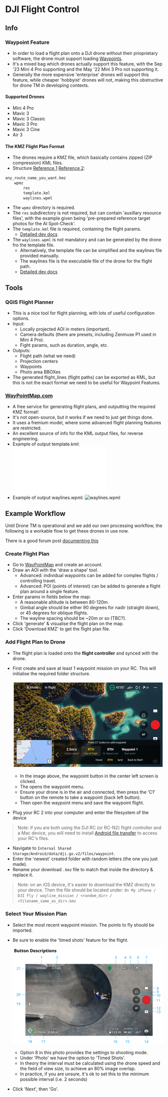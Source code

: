 # DJI Flight Control

## Info

### Waypoint Feature

- In order to load a flight plan onto a DJI drone without their prioprietary software,
  the drone must support loading [Waypoints][1].
- It's a mixed bag which drones actually support this feature, with the Sep '23 Mini 4 Pro
  supporting and the May '22 Mini 3 Pro not supporting it.
- Generally the more expensive 'enterprise' drones will support this feature,
  while cheaper 'hobbyist' drones will not, making this obstructive for drone TM in
  developing contexts.

#### Supported Drones

- Mini 4 Pro
- Mavic 3
- Mavic 3 Classic
- Mavic 3 Pro
- Mavic 3 Cine
- Air 3

#### The KMZ Flight Plan Format

- The drones require a KMZ file, which basically contains zipped
  (ZIP compression) KML files.
- Structure [Reference 1][2] [Reference 2][3]:

```
any_route_name_you_want.kmz
	wpmz
		res
		template.kml
		waylines.wpml
```

- The `wpmz` directory is required.
- The `res` subdirectory is not required, but can contain 'auxillary resource files', with the
  example given being 'pre-prepared reference target photos for the AI Spot-Check'.
- The `template.kml` file is required, containing the flight params.
  - [Detailed dev docs][4]
- The `waylines.wpml` is not mandatory and can be generated by the drone fro the template file.
  - Alternatively, the template file can be simplified and the waylines file provided manually.
  - The waylines file is the executable file of the drone for the flight path.
  - [Detailed dev docs][5]

## Tools

### QGIS Flight Planner

- This is a nice tool for flight planning, with lots of useful configuration options.
- Input:
	- Locally projected AOI in meters (important).
	- Camera defaults (there are presets, including Zenmuse P1 used in Mini 4 Pro).
	- Fight params, such as duration, angle, etc.
- Outputs:
	- Flight path (what we need)
	- Projection centers
	- Waypoints
	- Photo area BBOXes
- The generated flight_lines (flight paths) can be exported as KML, but this is not
  the exact format we need to be useful for Waypoint Features.

### [WayPointMap.com][6]

- A free service for generating flight plans, and outputting the required KMZ format!
- It's not open-source, but it works if we need to just get things done.
- It uses a fremium model, where some advanced flight planning features are restricted.
- An excellent source of info for the KML output files, for reverse engineering.
- Example of output template.kml: ![template.kml](./template.kml)
- Example of output waylines.wpml: ![waylines.wpml](./waylines.wpml)

## Example Workflow

Until Drone TM is operational and we add our own processing workflow, the following
is a workable flow to get these drones in use now.

There is a good forum post [documenting this][7]

### Create Flight Plan

- Go to [WayPointMap][6] and create an account.
- Draw an AOI with the 'draw a shape' tool.
  - Advanced: individual waypoints can be added for complex flights / controlling travel.
  - Advanced: POI (points of interest) can be added to generate a flight plan around a single 
    feature.
- Enter params in fields below the map:
  - A reasonable altitude is between 80-120m.
  - Gimbal angle should be either 90 degrees for nadir (straight down),
    or 45 degrees for oblique flights.
  - The wayline spacing should be ~20m or so (TBC?).
- Click 'generate' & visualise the flight plan on the map.
- Click 'Download KMZ' to get the flight plan file.

### Add Flight Plan to Drone

- The flight plan is loaded onto the **flight controller** and synced with the drone.
- First create and save at least 1 waypoint mission on your RC.
  This will initialise the required folder structure.

  ![dji-4-pro-waypoint-view](./dji_4_pro_waypoint_view.png)

  - In the image above, the waypoint button in the center left screen is clicked.
  - The opens the waypoint menu.
  - Ensure your drone is in the air and connected, then press the 'C1' button on the
    remote to take a waypoint (back left button).
  - Then open the waypoint menu and save the waypoint flight.

- Plug your RC 2 into your computer and enter the filesystem of the device

> Note: if you are both using the DJI RC (or RC-N2) flight controller and a Mac device,
> you will need to install [Android file transfer][8] to access your RC's files.

- Navigate to `Internal Shared Storage/Android/data/dji.go.v2/files/waypoint`.
- Enter the 'newest' created folder with random letters (the one you just made).
- Rename your download `.kmz` file to match that inside the directory & replace it.

> Note: on an iOS device, it's easier to download the KMZ directly to your device.
> Then the file should be located under:
> `On My iPhone / DJI Fly / wayline_mission / <random_dir> / <filename_same_as_dir>.kmz`

### Select Your Mission Plan

- Select the most recent waypoint mission. The points to fly should be imported.
- Be sure to enable the 'timed shots' feature for the flight.

  ![dgi-4-pro-interface](./dji_4_pro_interface.png)

  - Option 8 in this photo provides the settings to shooting mode.
  - Under 'Photo' we have the option to 'Timed Shots'.
  - In theory the interval must be calculated using the drone speed and the field of view
    size, to achieve an 80% image overlap.
  - In practice, if you are unsure, it's ok to set this to the minimum possible
    interval (i.e. 2 seconds)

- Click 'Next', then 'Go'.

[1]: https://support.dji.com/help/content?customId=en-us03400007343&spaceId=34&re=US&lang=en&documentType=artical&paperDocType=paper "waypoints"

[2]: https://developer.dji.com/doc/cloud-api-tutorial/en/api-reference/dji-wpml/overview.html "kmz overview"

[3]: https://sdk-forum.dji.net/hc/en-us/articles/5975557266841-How-to-develop-waypoint-mission-What-are-the-format-standards-for-waypoint-mission-files "kmz high level"

[4]: https://developer.dji.com/doc/cloud-api-tutorial/en/api-reference/dji-wpml/template-kml.html "template.kml"

[5]: https://developer.dji.com/doc/cloud-api-tutorial/en/api-reference/dji-wpml/waylines-wpml.html "waylines.wpml"

[6]: https://www.waypointmap.com "waypointmap"

[7]: https://mavicpilots.com/threads/autonomous-3d-mapping-photogrammetry-tutorial-for-the-dji-mini-4-pro.144004/ "forum_waypointmap"

[8]: https://www.android.com/filetransfer/